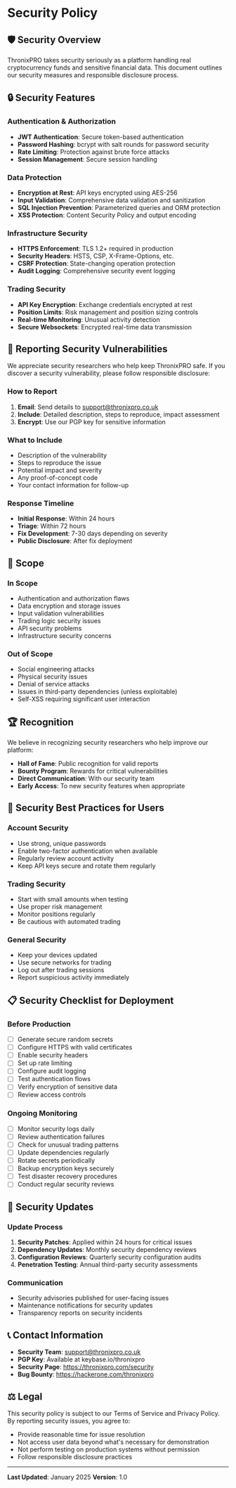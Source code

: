 # Security Policy

## 🛡️ Security Overview

ThronixPRO takes security seriously as a platform handling real cryptocurrency funds and sensitive financial data. This document outlines our security measures and responsible disclosure process.

## 🔒 Security Features

### Authentication & Authorization
- **JWT Authentication**: Secure token-based authentication
- **Password Hashing**: bcrypt with salt rounds for password security
- **Rate Limiting**: Protection against brute force attacks
- **Session Management**: Secure session handling

### Data Protection
- **Encryption at Rest**: API keys encrypted using AES-256
- **Input Validation**: Comprehensive data validation and sanitization
- **SQL Injection Prevention**: Parameterized queries and ORM protection
- **XSS Protection**: Content Security Policy and output encoding

### Infrastructure Security
- **HTTPS Enforcement**: TLS 1.2+ required in production
- **Security Headers**: HSTS, CSP, X-Frame-Options, etc.
- **CSRF Protection**: State-changing operation protection
- **Audit Logging**: Comprehensive security event logging

### Trading Security
- **API Key Encryption**: Exchange credentials encrypted at rest
- **Position Limits**: Risk management and position sizing controls
- **Real-time Monitoring**: Unusual activity detection
- **Secure Websockets**: Encrypted real-time data transmission

## 🚨 Reporting Security Vulnerabilities

We appreciate security researchers who help keep ThronixPRO safe. If you discover a security vulnerability, please follow responsible disclosure:

### How to Report
1. **Email**: Send details to support@thronixpro.co.uk
2. **Include**: Detailed description, steps to reproduce, impact assessment
3. **Encrypt**: Use our PGP key for sensitive information

### What to Include
- Description of the vulnerability
- Steps to reproduce the issue
- Potential impact and severity
- Any proof-of-concept code
- Your contact information for follow-up

### Response Timeline
- **Initial Response**: Within 24 hours
- **Triage**: Within 72 hours
- **Fix Development**: 7-30 days depending on severity
- **Public Disclosure**: After fix deployment

## 🎯 Scope

### In Scope
- Authentication and authorization flaws
- Data encryption and storage issues
- Input validation vulnerabilities
- Trading logic security issues
- API security problems
- Infrastructure security concerns

### Out of Scope
- Social engineering attacks
- Physical security issues
- Denial of service attacks
- Issues in third-party dependencies (unless exploitable)
- Self-XSS requiring significant user interaction

## 🏆 Recognition

We believe in recognizing security researchers who help improve our platform:

- **Hall of Fame**: Public recognition for valid reports
- **Bounty Program**: Rewards for critical vulnerabilities
- **Direct Communication**: With our security team
- **Early Access**: To new security features when appropriate

## 🔐 Security Best Practices for Users

### Account Security
- Use strong, unique passwords
- Enable two-factor authentication when available
- Regularly review account activity
- Keep API keys secure and rotate them regularly

### Trading Security
- Start with small amounts when testing
- Use proper risk management
- Monitor positions regularly
- Be cautious with automated trading

### General Security
- Keep your devices updated
- Use secure networks for trading
- Log out after trading sessions
- Report suspicious activity immediately

## 📋 Security Checklist for Deployment

### Before Production
- [ ] Generate secure random secrets
- [ ] Configure HTTPS with valid certificates
- [ ] Enable security headers
- [ ] Set up rate limiting
- [ ] Configure audit logging
- [ ] Test authentication flows
- [ ] Verify encryption of sensitive data
- [ ] Review access controls

### Ongoing Monitoring
- [ ] Monitor security logs daily
- [ ] Review authentication failures
- [ ] Check for unusual trading patterns
- [ ] Update dependencies regularly
- [ ] Rotate secrets periodically
- [ ] Backup encryption keys securely
- [ ] Test disaster recovery procedures
- [ ] Conduct regular security reviews

## 🔄 Security Updates

### Update Process
1. **Security Patches**: Applied within 24 hours for critical issues
2. **Dependency Updates**: Monthly security dependency reviews
3. **Configuration Reviews**: Quarterly security configuration audits
4. **Penetration Testing**: Annual third-party security assessments

### Communication
- Security advisories published for user-facing issues
- Maintenance notifications for security updates
- Transparency reports on security incidents

## 📞 Contact Information

- **Security Team**: support@thronixpro.co.uk
- **PGP Key**: Available at keybase.io/thronixpro
- **Security Page**: https://thronixpro.com/security
- **Bug Bounty**: https://hackerone.com/thronixpro

## ⚖️ Legal

This security policy is subject to our Terms of Service and Privacy Policy. By reporting security issues, you agree to:

- Provide reasonable time for issue resolution
- Not access user data beyond what's necessary for demonstration
- Not perform testing on production systems without permission
- Follow responsible disclosure practices

---

**Last Updated**: January 2025
**Version**: 1.0
